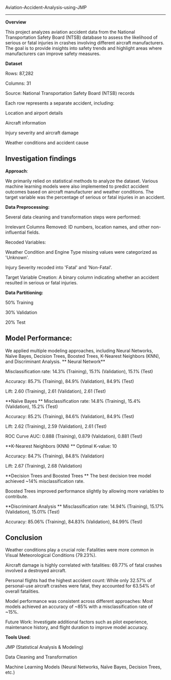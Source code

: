 Aviation-Accident-Analysis-using-JMP

-----------------------------------------------------------------------------------------------------------------------------------------------------------------------------

**Overview**

This project analyzes aviation accident data from the National Transportation Safety Board (NTSB) database to assess the likelihood of serious or fatal injuries in crashes involving different aircraft manufacturers. The goal is to provide insights into safety trends and highlight areas where manufacturers can improve safety measures.

**Dataset**

Rows: 87,282

Columns: 31

Source: National Transportation Safety Board (NTSB) records

Each row represents a separate accident, including:

Location and airport details

Aircraft information

Injury severity and aircraft damage

Weather conditions and accident cause

Investigation findings
-----------------------------------------------------------------------------------------------------------------------------------------------------------------------------

**Approach**:

We primarily relied on statistical methods to analyze the dataset. Various machine learning models were also implemented to predict accident outcomes based on aircraft manufacturer and weather conditions. The target variable was the percentage of serious or fatal injuries in an accident.

**Data Preprocessing:**

Several data cleaning and transformation steps were performed:

Irrelevant Columns Removed: ID numbers, location names, and other non-influential fields.

Recoded Variables:

Weather Condition and Engine Type missing values were categorized as 'Unknown'.

Injury Severity recoded into 'Fatal' and 'Non-Fatal'.

Target Variable Creation: A binary column indicating whether an accident resulted in serious or fatal injuries.

**Data Partitioning:**

50% Training

30% Validation

20% Test


**Model Performance:**
-----------------------------------------------------------------------------------------------------------------------------------------------------------------------------

We applied multiple modeling approaches, including Neural Networks, Naïve Bayes, Decision Trees, Boosted Trees, K-Nearest Neighbors (KNN), and Discriminant Analysis.
**
Neural Network**

Misclassification rate: 14.3% (Training), 15.1% (Validation), 15.1% (Test)

Accuracy: 85.7% (Training), 84.9% (Validation), 84.9% (Test)

Lift: 2.60 (Training), 2.61 (Validation), 2.61 (Test)

**Naïve Bayes
**
Misclassification rate: 14.8% (Training), 15.4% (Validation), 15.2% (Test)

Accuracy: 85.2% (Training), 84.6% (Validation), 84.9% (Test)

Lift: 2.62 (Training), 2.59 (Validation), 2.61 (Test)

ROC Curve AUC: 0.888 (Training), 0.879 (Validation), 0.881 (Test)

**K-Nearest Neighbors (KNN)
**
Optimal K-value: 10

Accuracy: 84.7% (Training), 84.8% (Validation)

Lift: 2.67 (Training), 2.68 (Validation)

**Decision Trees and Boosted Trees
**
The best decision tree model achieved ~14% misclassification rate.

Boosted Trees improved performance slightly by allowing more variables to contribute.

**Discriminant Analysis
**
Misclassification rate: 14.94% (Training), 15.17% (Validation), 15.01% (Test)

Accuracy: 85.06% (Training), 84.83% (Validation), 84.99% (Test)



******Conclusion******
-----------------------------------------------------------------------------------------------------------------------------------------------------------------------------


Weather conditions play a crucial role: Fatalities were more common in Visual Meteorological Conditions (79.23%).

Aircraft damage is highly correlated with fatalities: 69.77% of fatal crashes involved a destroyed aircraft.

Personal flights had the highest accident count: While only 32.57% of personal-use aircraft crashes were fatal, they accounted for 63.54% of overall fatalities.

Model performance was consistent across different approaches: Most models achieved an accuracy of ~85% with a misclassification rate of ~15%.

Future Work: Investigate additional factors such as pilot experience, maintenance history, and flight duration to improve model accuracy.

**Tools Used**:

JMP (Statistical Analysis & Modeling)

Data Cleaning and Transformation

Machine Learning Models (Neural Networks, Naïve Bayes, Decision Trees, etc.)
